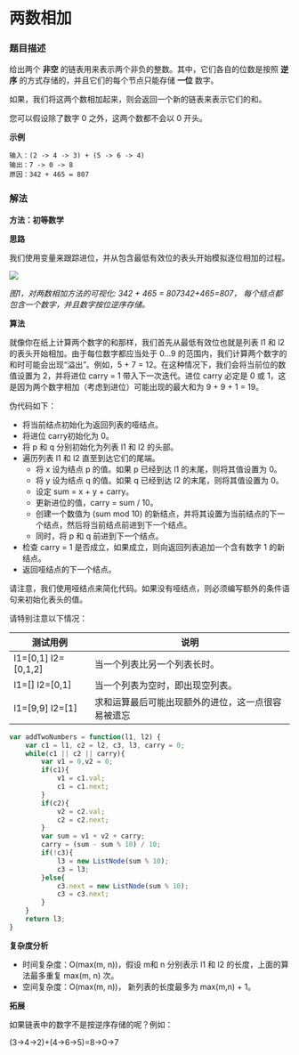 # 两数相加

### 题目描述



给出两个 **非空** 的链表用来表示两个非负的整数。其中，它们各自的位数是按照 **逆序** 的方式存储的，并且它们的每个节点只能存储 **一位** 数字。

如果，我们将这两个数相加起来，则会返回一个新的链表来表示它们的和。

您可以假设除了数字 0 之外，这两个数都不会以 0 开头。

**示例**

```
输入：(2 -> 4 -> 3) + (5 -> 6 -> 4)
输出：7 -> 0 -> 8
原因：342 + 465 = 807
```

### 解法

**方法：初等数学**

**思路**

我们使用变量来跟踪进位，并从包含最低有效位的表头开始模拟逐位相加的过程。

![](/home/mcn/Download/2_add_two_numbers.svg)

*图1，对两数相加方法的可视化: 342 + 465 = 807342+465=807， 每个结点都包含一个数字，并且数字按位逆序存储。*

**算法**

就像你在纸上计算两个数字的和那样，我们首先从最低有效位也就是列表 l1 和 l2 的表头开始相加。由于每位数字都应当处于 0…9 的范围内，我们计算两个数字的和时可能会出现“溢出”。例如，5 + 7 = 12。在这种情况下，我们会将当前位的数值设置为 2，并将进位 carry = 1 带入下一次迭代。进位 carry 必定是 0 或 1，这是因为两个数字相加（考虑到进位）可能出现的最大和为 9 + 9 + 1 = 19。

伪代码如下：

- 将当前结点初始化为返回列表的哑结点。
- 将进位 carry初始化为 0。
- 将 p 和 q 分别初始化为列表 l1 和 l2 的头部。
- 遍历列表 l1 和 l2 直至到达它们的尾端。
  - 将 x 设为结点 p 的值。如果 p 已经到达 l1 的末尾，则将其值设置为 0。
  - 将 y 设为结点 q 的值。如果 q 已经到达 l2 的末尾，则将其值设置为 0。
  - 设定 sum = x + y + carry。
  - 更新进位的值，carry = sum / 10。
  - 创建一个数值为 (sum mod 10) 的新结点，并将其设置为当前结点的下一个结点，然后将当前结点前进到下一个结点。
  - 同时，将 p 和 q 前进到下一个结点。
- 检查 carry = 1 是否成立，如果成立，则向返回列表追加一个含有数字 1 的新结点。
- 返回哑结点的下一个结点。

请注意，我们使用哑结点来简化代码。如果没有哑结点，则必须编写额外的条件语句来初始化表头的值。

请特别注意以下情况：

| 测试用例             | 说明                                               |
| -------------------- | -------------------------------------------------- |
| l1=[0,1]  l2=[0,1,2] | 当一个列表比另一个列表长时。                       |
| l1=[]  l2=[0,1]      | 当一个列表为空时，即出现空列表。                   |
| l1=[9,9]  l2=[1]     | 求和运算最后可能出现额外的进位，这一点很容易被遗忘 |

```javascript
var addTwoNumbers = function(l1, l2) {
    var c1 = l1, c2 = l2, c3, l3, carry = 0;
    while(c1 || c2 || carry){
        var v1 = 0,v2 = 0;
        if(c1){
            v1 = c1.val;
            c1 = c1.next;
        }
        if(c2){
            v2 = c2.val;
            c2 = c2.next;
        }
        var sum = v1 + v2 + carry;
        carry = (sum - sum % 10) / 10;
        if(!c3){
            l3 = new ListNode(sum % 10);
            c3 = l3;
        }else{
            c3.next = new ListNode(sum % 10);
            c3 = c3.next;
        }
    }
    return l3;
}
```

**复杂度分析**

- 时间复杂度：O(max(m, n))，假设 m和 n 分别表示 l1 和 l2 的长度，上面的算法最多重复 max(m, n) 次。
- 空间复杂度：O(max(m, n))， 新列表的长度最多为 max(m,n) + 1。

**拓展**

如果链表中的数字不是按逆序存储的呢？例如：

(3→4→2)+(4→6→5)=8→0→7